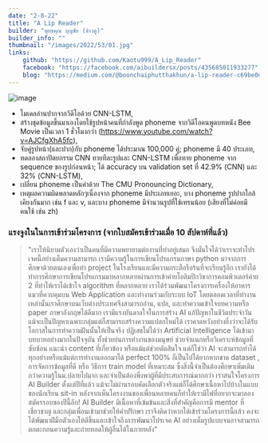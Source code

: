 ```yaml
---
date: "2-8-22"
title: "A Lip Reader"
builder: "พุทธคุณ บุญชัย (ข้าวตู)"
builder_info: ""
thumbnail: "/images/2022/53/01.jpg"
links:
    github: "https://github.com/Kaotu999/A_Lip_Reader"
    facebook: "https://facebook.com/aibuildersx/posts/435685011933277"
    blog: "https://medium.com/@boonchaiphutthakhun/a-lip-reader-c69be0d8363c"
---
```


![image](/images/2022/53/01.jpg)

- โมเดลอ่านปากจากวิดีโอด้วย CNN-LSTM,
- สร้างชุดข้อมูลขึ้นมาเองโดยใช้รูปหน้าคนที่กำลังพูด phoneme จากวิดีโอคนพูดบทหนัง Bee Movie เป็นเวลา 1 ชั่วโมงกว่า (https://www.youtube.com/watch?v=AJCfgXhA5fc),
- จับคู่รูปหน้า(และปาก)กับ phoneme ได้ประมาณ 100,000 คู่; phoneme มี 40 ประเภท,
- ทดลองสถาปัตยกรรม CNN ทายทีละรูปและ CNN-LSTM เพื่อทาย phoneme จาก sequence ของรูปก่อนหน้า; ได้ accuracy บน validation set ที่ 42.9% (CNN) และ 32% (CNN-LSTM),
- เปลี่ยน phoneme เป็นคำด้วย The CMU Pronouncing Dictionary,
- เหตุผลความผิดพลาดหลักๆเนื่องจาก phoneme มีประเภทเยอะ, บาง phoneme รูปปากใกล้เคียงกันมาก เช่น f และ v, และบาง phoneme มีจำนวนรูปที่ใช้เทรนน้อย (เสียงที่ไม่ค่อยมีคนใช้ เช่น zh)

### แรงจูงในในการเข้าร่วมโครงการ (จากใบสมัครเข้าร่วมเมื่อ 10 สัปดาห์ที่แล้ว)

> "เราให้นิยามตัวเองว่าเป็นคนที่มีความพยายามต่องานที่ทำอยู่เสมอ จึงมั่นใจได้ว่าเราจะทำโปรเจคนี้อย่างเต็มความสามารถ เรามีความรู้ในการเขียนโปรแกรมภาษา python มาจากการศึกษาด้วยตนเองเพื่อทำ project ในโรงเรียนและมีความกระตือรือร้นที่จะเรียนรู้อีก เรายังได้ทำการศึกษาการเขียนโปรแกรมมาหลากหลายผ่านการเข้าค่ายโอลิมปิกวิชาการคอมพิวเตอร์ค่าย 2 ที่ทำให้เราได้เข้าใจ algorithm ที่หลากหลาย เราได้ร่วมพัฒนาโครงการเครื่องให้อาหารแมวที่ควบคุมบน Web Application และทำงานร่วมกับระบบ IoT โดยตลอดเวลาที่ทำงานเหล่านั้นเราศึกษาบนเว็บต่างประเทศจึงสามารถอ่าน, แปล, และทำความเข้าใจบทความหรือ paper ภาษาอังกฤษได้ดีมาก เรามีแรงบันดาลใจในการสร้าง AI แก้ปัญหาในชีวิตประจำวัน แม้จะเป็นปัญหาเฉพาะกลุ่มแต่ก็สามารถสร้างความแปลกใหม่ได้ เราคาดหวังอย่างยิ่งว่าจะได้รับโอกาสในการทำความฝันนั้นให้เป็นจริง  ปฏิเสธไม่ได้ว่า Artificial Intelligence ได้เข้ามาบทบาทอย่างมากในปัจจุบัน ทั้งช่วยย่นการทำงานของมนุษย์ ช่วยจำแนกหรือวิเคราะห์ข้อมูลที่ซับซ้อน แนะนำ content ที่เกี่ยวข้อง หรือแม้แต่ช่วยตัดสินใจ แต่ก็ใช่ว่า AI จะสามารถทำได้ทุกอย่างหรือแม้แต่การทำงานออกมาได้ perfect 100% ก็เป็นไปได้ยากหากขาด dataset , การจัดการข้อมูลที่ดี หรือ วิธีการ train model ที่เหมาะสม ซึ่งสิ่งนี้จำเป็นต้องศึกษาเพิ่มเติมกว่าความรู้ในม.ปลายไปมาก และจำเป็นต้องพึ่งพาผู้ที่มีประสบการณ์มากกว่า  เราสนใจโครงการ AI Builder ตั้งแต่ปีที่แล้ว แม้จะไม่ผ่านรอบคัดเลือกตัวจริงแต่ก็ได้ศึกษาเนื้อหาไปบ้างในแบบของนักเรียน sit-in หลังจากเห็นโครงงานของเพื่อนหลายคนก็ทำให้เรามีไฟที่อยากจะมาลองสมัครรอบของปีนี้อีก! AI Builder มีเนื้อหาที่เข้มข้นและสิ่งที่สำคัญคือการมี mentor ที่เชี่ยวชาญ และกลุ่มเพื่อนเข้ามาช่วยให้คำปรึกษา เราจึงคิดว่าหากได้เข้าร่วมโครงการนี้แล้ว คงจะได้พัฒนาฝีมือตัวเองให้ดีขึ้นและเข้าใจถึงการพัฒนาโปรเจค AI อย่างเต็มรูปแบบจนอาจสามารถตกตะกอนความรู้และถ่ายทอดให้ผู้อื่นได้ในภายหลัง"